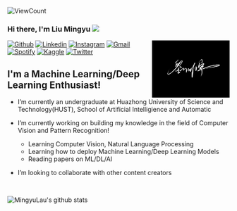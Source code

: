 ![ViewCount](https://views.whatilearened.today/views/github/MingyuLau/MingyuLau.svg?cache=remove)
### Hi there, I'm Liu Mingyu <img src="https://raw.githubusercontent.com/iampavangandhi/iampavangandhi/master/gifs/Hi.gif" width="30px">
<!-- Your badges
You can use the website to generate badges: https://shields.io/
-->
<img align="right" alt="img" src="https://github.com/MingyuLau/MingyuLau/blob/main/1.png" width="35%" height="auto" />


[![Github](https://img.shields.io/badge/-Github-333?style=flat&logo=Github&logoColor=white)](https://github.com/MingyuLau)
[![Linkedin](https://img.shields.io/badge/-LinkedIn-blue?style=flat&logo=Linkedin&logoColor=white)](https://www.linkedin.com/)
[![Instagram](https://img.shields.io/badge/-Instagram-c13584?style=flat&labelColor=c13584&logo=instagram&logoColor=white)](https://www.instagram.com/liumingyu325/)
[![Gmail](https://img.shields.io/badge/-Gmail-c14438?style=flat&logo=Gmail&logoColor=white)](mailto:lmy20011207@gmail.com)
[![Spotify](https://img.shields.io/badge/-Spotify-1DB954?style=flat&logo=Spotify&logoColor=white)](https://open.spotify.com/)
[![Kaggle](https://img.shields.io/badge/-Kaggle-20beff?style=flat&logo=Kaggle&logoColor=white)](https://kaggle.com/)
[![Twitter](https://img.shields.io/badge/-Twitter-1DA1F2?style=flat&logo=Twitter&logoColor=white)](https://twitter.com/)
&nbsp;
## I'm a Machine Learning/Deep Learning Enthusiast!
- I’m currently an undergraduate at Huazhong University of Science and Technology(HUST), School of Artificial Intelligience and Automatic
- I’m currently working on building my knowledge in the field of Computer Vision and Pattern Recognition!
  - Learning Computer Vision, Natural Language Processing
  - Learning how to deploy Machine Learning/Deep Learning Models
  - Reading papers on ML/DL/AI

- I’m looking to collaborate with other content creators
<br />

<img width="500" height="auto" align="left" alt="MingyuLau's github stats" 
         src="https://github-readme-stats.vercel.app/api?username=MingyuLau&show_icons=true&theme=algolia&count_private=true" />


